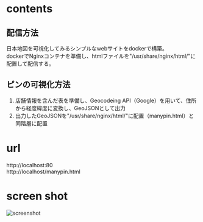 
# contents

## 配信方法
日本地図を可視化してみるシンプルなwebサイトをdockerで構築。    
dockerでNginxコンテナを準備し、htmlファイルを"/usr/share/nginx/html/"に配置して配信する。  

## ピンの可視化方法
1. 店舗情報を含んだ表を準備し、Geocodeing API（Google）を用いて、住所から経度緯度に変換し、GeoJSONとして出力
2. 出力したGeoJSONを"/usr/share/nginx/html/"に配置（manypin.html）と同階層に配置  
 
# url
http://localhost:80  
http://localhost/manypin.html  

# screen shot
![screenshot](https://github.com/ryujun1117/01_mapapp/blob/08cc90f177c27c8f0b2b3bb0cf4ff355d12f0f60/mapapp_02/screen%20shot.png)
